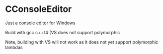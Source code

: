 # CConsoleEditor
Just a console editor for Windows

Build with gcc c++14 (VS does not support polymorphic

Note, building with VS will not work as it does not yet support polymorphic lambdas
